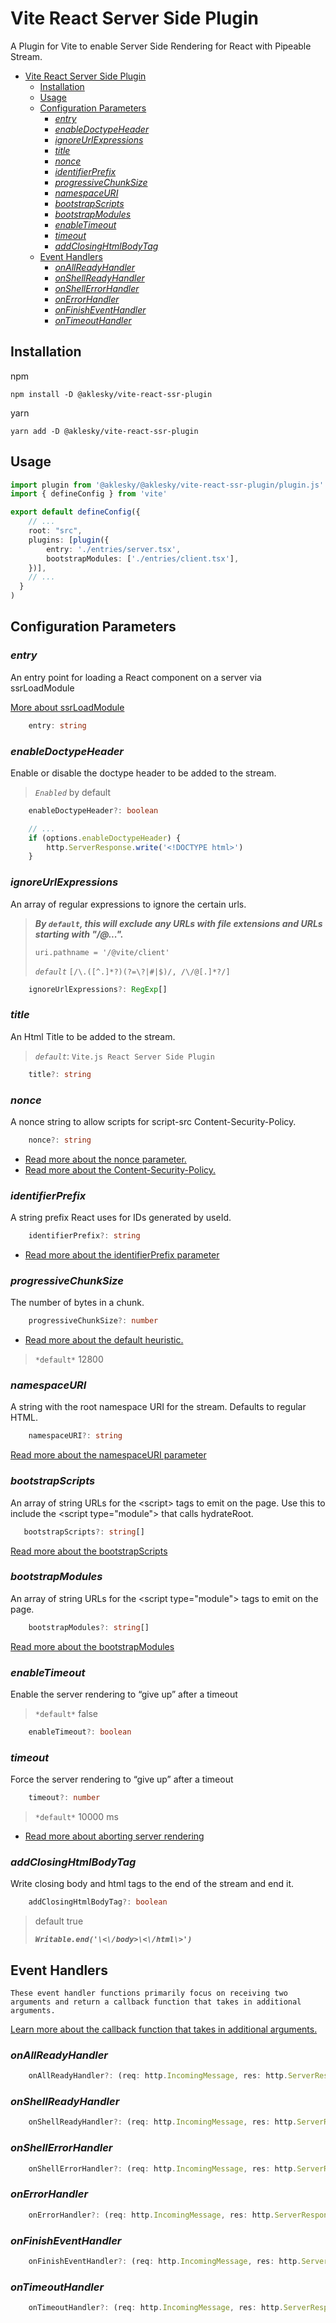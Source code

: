 # Vite React Server Side Plugin

A Plugin for Vite to enable Server Side Rendering for React with Pipeable Stream.

- [Vite React Server Side Plugin](#vite-react-server-side-plugin)
  - [Installation](#installation)
  - [Usage](#usage)
  - [Configuration Parameters](#configuration-parameters)
    - [*entry*](#entry)
    - [*enableDoctypeHeader*](#enabledoctypeheader)
    - [*ignoreUrlExpressions*](#ignoreurlexpressions)
    - [*title*](#title)
    - [*nonce*](#nonce)
    - [*identifierPrefix*](#identifierprefix)
    - [*progressiveChunkSize*](#progressivechunksize)
    - [*namespaceURI*](#namespaceuri)
    - [*bootstrapScripts*](#bootstrapscripts)
    - [*bootstrapModules*](#bootstrapmodules)
    - [*enableTimeout*](#enabletimeout)
    - [*timeout*](#timeout)
    - [*addClosingHtmlBodyTag*](#addclosinghtmlbodytag)
  - [Event Handlers](#event-handlers)
    - [*onAllReadyHandler*](#onallreadyhandler)
    - [*onShellReadyHandler*](#onshellreadyhandler)
    - [*onShellErrorHandler*](#onshellerrorhandler)
    - [*onErrorHandler*](#onerrorhandler)
    - [*onFinishEventHandler*](#onfinisheventhandler)
    - [*onTimeoutHandler*](#ontimeouthandler)

## Installation

npm

```shell
npm install -D @aklesky/vite-react-ssr-plugin
```

yarn

```shell
yarn add -D @aklesky/vite-react-ssr-plugin
```

## Usage

```typescript
import plugin from '@aklesky/@aklesky/vite-react-ssr-plugin/plugin.js'
import { defineConfig } from 'vite'

export default defineConfig({
    // ...
    root: "src",
    plugins: [plugin({
        entry: './entries/server.tsx',
        bootstrapModules: ['./entries/client.tsx'],
    })],
    // ...
  }
)

```

## Configuration Parameters

### *entry*

An entry point for loading a React component on a server via ssrLoadModule

[More about ssrLoadModule](https://vitejs.dev/guide/api-javascript.html#vitedevserver)

```typescript
    entry: string
```

### *enableDoctypeHeader*

Enable or disable the doctype header to be added to the stream.

> *`Enabled`* by default

```typescript
    enableDoctypeHeader?: boolean

    // ...
    if (options.enableDoctypeHeader) {
        http.ServerResponse.write('<!DOCTYPE html>')
    }
```

### *ignoreUrlExpressions*

An array of regular expressions to ignore the certain urls.

> ***By `default`, this will exclude any URLs with file extensions and URLs starting with "/@...".***
>
> `uri.pathname = '/@vite/client'`
>
> *`default`* `[/\.([^.]*?)(?=\?|#|$)/, /\/@[.]*?/]`

```typescript
    ignoreUrlExpressions?: RegExp[]
```

### *title*

An Html Title to be added to the stream.

> *`default`*: `Vite.js React Server Side Plugin`

```typescript
    title?: string
```

### *nonce*

A nonce string to allow scripts for script-src Content-Security-Policy.

```typescript
    nonce?: string
```

- [Read more about the nonce parameter.](https://beta.reactjs.org/reference/react-dom/server/renderToPipeableStream#parameters)
- [Read more about the Content-Security-Policy.](https://developer.mozilla.org/en-US/docs/Web/HTTP/Headers/Content-Security-Policy/script-src)

### *identifierPrefix*

A string prefix React uses for IDs generated by useId.

```typescript
    identifierPrefix?: string
```

- [Read more about the identifierPrefix parameter](https://beta.reactjs.org/reference/react-dom/server/renderToPipeableStream#parameters)

### *progressiveChunkSize*

The number of bytes in a chunk.

```typescript
    progressiveChunkSize?: number
```

- [Read more about the default heuristic.](https://github.com/facebook/react/blob/14c2be8dac2d5482fda8a0906a31d239df8551fc/packages/react-server/src/ReactFizzServer.js#L210-L225)

> `*default*` 12800

### *namespaceURI*

A string with the root namespace URI for the stream. Defaults to regular HTML.

```typescript
    namespaceURI?: string
```

[Read more about the namespaceURI parameter](https://beta.reactjs.org/reference/react-dom/server/renderToPipeableStream#parameters)

### *bootstrapScripts*

An array of string URLs for the \<script\> tags to emit on the page.
Use this to include the \<script type="module\"\> that calls hydrateRoot.

 ```typescript
    bootstrapScripts?: string[]
```

[Read more about the bootstrapScripts](https://beta.reactjs.org/reference/react-dom/server/renderToPipeableStream#parameters)

### *bootstrapModules*

An array of string URLs for the \<script type="module"\> tags to emit on the page.

```typescript
    bootstrapModules?: string[]
```

[Read more about the bootstrapModules](https://beta.reactjs.org/reference/react-dom/server/renderToPipeableStream#parameters)

### *enableTimeout*

Enable the server rendering to “give up” after a timeout

> `*default*` false

```typescript
    enableTimeout?: boolean
```

### *timeout*

Force the server rendering to “give up” after a timeout

```typescript
    timeout?: number
```

> `*default*` 10000 ms

- [Read more about aborting server rendering](https://beta.reactjs.org/reference/react-dom/server/renderToPipeableStream#aborting-server-rendering )

### *addClosingHtmlBodyTag*

Write closing body and html tags to the end of the stream and end it.

```typescript
    addClosingHtmlBodyTag?: boolean
```

> default true
>
> ***`Writable.end('\<\/body>\<\/html\>')`***

## Event Handlers

`These event handler functions primarily focus on receiving two arguments and return a callback function that takes in additional arguments.`

[Learn more about the callback function that takes in additional arguments.](https://github.com/aklesky/node-workspace/blob/next/packages/streamable-react/wiki/streamable.md)

### *onAllReadyHandler*

```typescript
    onAllReadyHandler?: (req: http.IncomingMessage, res: http.ServerResponse) => (pipe: () => Writable, error?: Error) => Promise<void>
```

### *onShellReadyHandler*

```typescript
    onShellReadyHandler?: (req: http.IncomingMessage, res: http.ServerResponse) => (pipe: () => Writable, error?: Error) => Promise<void>
```

### *onShellErrorHandler*

```typescript
    onShellErrorHandler?: (req: http.IncomingMessage, res: http.ServerResponse) => (error: unknown, writeable: Writable) => Promise<void>
```

### *onErrorHandler*

```typescript
    onErrorHandler?: (req: http.IncomingMessage, res: http.ServerResponse) => (error: unknown, writeable: Writable) => Promise<void>
```

### *onFinishEventHandler*

```typescript
    onFinishEventHandler?: (req: http.IncomingMessage, res: http.ServerResponse) => () => Promise<string | void>
```

### *onTimeoutHandler*

```typescript
    onTimeoutHandler?: (req: http.IncomingMessage, res: http.ServerResponse) => (cb?: () => void) => Promise<void>
```
